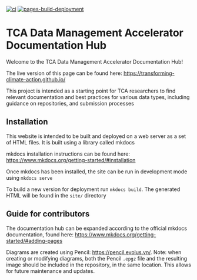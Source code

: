 [![ci](https://github.com/Transforming-Climate-Action/Transforming-Climate-Action.github.io/actions/workflows/ci.yml/badge.svg)](https://github.com/Transforming-Climate-Action/Transforming-Climate-Action.github.io/actions/workflows/ci.yml) [![pages-build-deployment](https://github.com/Transforming-Climate-Action/Transforming-Climate-Action.github.io/actions/workflows/pages/pages-build-deployment/badge.svg)](https://github.com/Transforming-Climate-Action/Transforming-Climate-Action.github.io/actions/workflows/pages/pages-build-deployment)

# TCA Data Management Accelerator Documentation Hub

Welcome to the TCA Data Management Accelerator Documentation Hub!

The live version of this page can be found here: https://transforming-climate-action.github.io/

This project is intended as a starting point for TCA researchers to find relevant documentation and best practices for various data types, including guidance on repositories, and submission processes

## Installation

This website is intended to be built and deployed on a web server as a set of HTML files. It is built using a library called mkdocs

mkdocs installation instructions can be found here: https://www.mkdocs.org/getting-started/#installation

Once mkdocs has been installed, the site can be run in development mode using
`mkdocs serve`

To build a new version for deployment run `mkdocs build`. The generated HTML will be found in the `site/` directory

## Guide for contributors

The documentation hub can be expanded according to the official mkdocs documentation, found here: https://www.mkdocs.org/getting-started/#adding-pages

Diagrams are created using Pencil: https://pencil.evolus.vn/. Note: when creating or modifying diagrams, both the Pencil `.epgz` file and the resulting image should be included in the repository, in the same location. This allows for future maintenance and updates.
